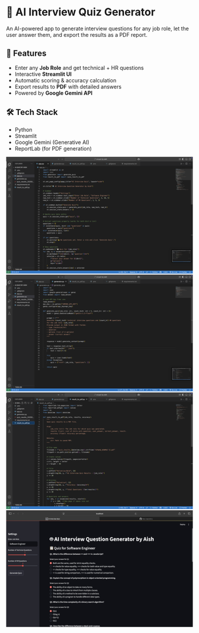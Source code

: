
# 🤖 AI Interview Quiz Generator

An AI-powered app to generate interview questions for any job role, let the user answer them, and export the results as a PDF report.

## 🚀 Features
- Enter any **Job Role** and get technical + HR questions
- Interactive **Streamlit UI**
- Automatic scoring & accuracy calculation
- Export results to **PDF** with detailed answers
- Powered by **Google Gemini API**

## 🛠️ Tech Stack
- Python
- Streamlit
- Google Gemini (Generative AI)
- ReportLab (for PDF generation)

![Image Alt](app_py.png)
![Image Alt](generator_py.png)
![Image Alt](result_py.png)
![Image Alt](quiz.jpg)
